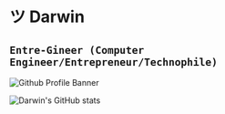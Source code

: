 # ツ Darwin
**`Entre-Gineer (Computer Engineer/Entrepreneur/Technophile)`**
---
![Github Profile Banner](https://user-images.githubusercontent.com/120079195/206390314-dc2a3b9a-6702-44db-96d6-cccfbf4a9479.png)

![Darwin's GitHub stats](https://github-readme-stats.vercel.app/api?username=darpaxdev&show_icons=true&theme=radical)

